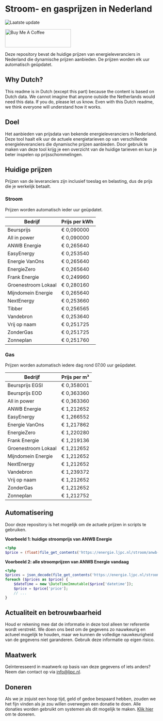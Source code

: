 # Stroom- en gasprijzen in Nederland

![Laatste update](https://img.shields.io/badge/laatste%20update-2025--05--22%2005%3A00%20CET-brightgreen)

<a href="https://www.buymeacoffee.com/Lars-" target="_blank"><img src="https://cdn.buymeacoffee.com/buttons/v2/default-orange.png" alt="Buy Me A Coffee" height="60" style="height: 60px !important;width: 217px !important;" ></a>

Deze repository bevat de huidige prijzen van energieleveranciers in Nederland die dynamische prijzen aanbieden. De prijzen worden elk uur automatisch geüpdatet.

## Why Dutch?

This readme is in Dutch (except this part) because the content is based on Dutch data. We cannot imagine that anyone outside the Netherlands would need this data. If you do, please let us know. Even with this Dutch readme, we think
everyone will understand how it works.

## Doel

Het aanbieden van prijsdata van bekende energieleveranciers in Nederland. Deze tool haalt elk uur de actuele energietarieven op van verschillende energieleveranciers die dynamische prijzen aanbieden. Door gebruik te maken van deze tool
krijg je een overzicht van de huidige tarieven en kun je beter inspelen op prijsschommelingen.

## Huidige prijzen

Prijzen van de leveranciers zijn inclusief toeslag en belasting, dus de prijs die je werkelijk betaalt.

### Stroom

Prijzen worden automatisch ieder uur geüpdatet.

 Bedrijf | Prijs per kWh 
---------|---------------
Beursprijs | € 0,090000
All in power | € 0,090000
ANWB Energie | € 0,265640
EasyEnergy | € 0,253540
Energie VanOns | € 0,265640
EnergieZero | € 0,265640
Frank Energie | € 0,249960
Groenestroom Lokaal | € 0,280160
Mijndomein Energie | € 0,265640
NextEnergy | € 0,253660
Tibber | € 0,256565
Vandebron | € 0,253640
Vrij op naam | € 0,251725
ZonderGas | € 0,251725
Zonneplan | € 0,251760


### Gas

Prijzen worden automatisch iedere dag rond 07.00 uur geüpdatet.

 Bedrijf | Prijs per m³ 
---------|--------------
Beursprijs EGSI | € 0,358001
Beursprijs EOD | € 0,363360
All in power | € 0,363360
ANWB Energie | € 1,212652
EasyEnergy | € 1,266552
Energie VanOns | € 1,217862
EnergieZero | € 1,220280
Frank Energie | € 1,219136
Groenestroom Lokaal | € 1,212652
Mijndomein Energie | € 1,212652
NextEnergy | € 1,212652
Vandebron | € 1,239372
Vrij op naam | € 1,212652
ZonderGas | € 1,212652
Zonneplan | € 1,212752


## Automatisering

Door deze repository is het mogelijk om de actuele prijzen in scripts te gebruiken.

**Voorbeeld 1: huidige stroomprijs van ANWB Energie**

```php
<?php
$price = (float)file_get_contents('https://energie.ljpc.nl/stroom/anwb-energie-nu.txt');

```

**Voorbeeld 2: alle stroomprijzen van ANWB Energie vandaag**

```php
<?php
$prices = json_decode(file_get_contents('https://energie.ljpc.nl/stroom/all-in-power-vandaag.json'),true);
foreach ($prices as $price) {
    $dateTime = new \DateTimeImmutable($price['datetime']);
    $price = $price['price'];
    // ...
}
```

## Actualiteit en betrouwbaarheid

Houd er rekening mee dat de informatie in deze tool alleen ter referentie wordt verstrekt. We doen ons best om de gegevens zo nauwkeurig en actueel mogelijk te houden, maar we kunnen de volledige nauwkeurigheid van de gegevens niet
garanderen. Gebruik deze informatie op eigen risico.

## Maatwerk

Geïnteresseerd in maatwerk op basis van deze gegevens of iets anders? Neem dan contact op
via [info@ljpc.nl](mailto:info@ljpc.nl?subject=Energie%20prijzen).

## Doneren

Als we je zojuist een hoop tijd, geld of gedoe bespaard hebben, zouden we het fijn vinden als je zou willen overwegen een
donatie te doen. Alle donaties worden gebruikt om systemen als dit mogelijk te
maken. [Klik hier](https://www.buymeacoffee.com/Lars-) om te doneren.
